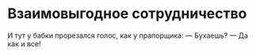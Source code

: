 # Взаимовыгодное сотрудничество
И тут у бабки прорезался голос, как у прапорщика:
— Бухаешь?
— Да как и все!
